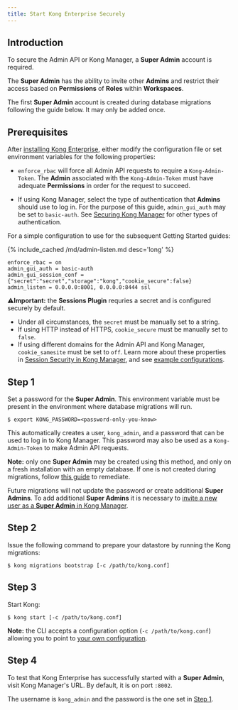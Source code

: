 ```yaml
---
title: Start Kong Enterprise Securely
---
```


## Introduction

To secure the Admin API or Kong Manager, a **Super Admin** account is
required.

The **Super Admin** has the ability to invite other **Admins** and
restrict their access based on **Permissions** of **Roles** within
**Workspaces**.

The first **Super Admin** account is created during database migrations
following the guide below. It may only be added once.

## Prerequisites

After [installing Kong Enterprise](/enterprise/{{page.kong_version}}/deployment/installation/overview/),
either modify the configuration file or set environment variables for
the following properties:

* `enforce_rbac` will force all Admin API requests to require a
`Kong-Admin-Token`. The **Admin** associated with the `Kong-Admin-Token`
must have adequate **Permissions** in order for the request to succeed.

* If using Kong Manager, select the type of authentication that **Admins**
should use to log in. For the purpose of this guide, `admin_gui_auth`
may be set to `basic-auth`. See
[Securing Kong Manager](/enterprise/{{page.kong_version}}/kong-manager/security) for other types
of authentication.

For a simple configuration to use for the subsequent Getting
Started guides:

{% include_cached /md/admin-listen.md desc='long' %}

```
enforce_rbac = on
admin_gui_auth = basic-auth
admin_gui_session_conf = {"secret":"secret","storage":"kong","cookie_secure":false}
admin_listen = 0.0.0.0:8001, 0.0.0.0:8444 ssl
```

⚠️**Important:** the **Sessions Plugin** requries a secret and is configured securely by default.
* Under all circumstances, the `secret` must be manually set to a string.
* If using HTTP instead of HTTPS, `cookie_secure` must be manually set to `false`.
* If using different domains for the Admin API and Kong Manager, `cookie_samesite` must be set to `off`.
Learn more about these properties in [Session Security in Kong Manager](/enterprise/{{page.kong_version}}/kong-manager/authentication/sessions/#session-security), and see [example configurations](/enterprise/{{page.kong_version}}/kong-manager/authentication/sessions/#example-configurations).

## Step 1

Set a password for the **Super Admin**. This environment variable must
be present in the environment where database migrations will run.

```
$ export KONG_PASSWORD=<password-only-you-know>
```

This automatically creates a user, `kong_admin`, and a password that
can be used to log in to Kong Manager. This password may also be
used as a `Kong-Admin-Token` to make Admin API requests.

**Note:** only one **Super Admin** may be created using this method, and only
on a fresh installation with an empty database. If one is not created during migrations,
follow [this guide](/enterprise/{{page.kong_version}}/kong-manager/authentication/super-admin/#how-to-create-your-first-super-admin-account-post-installation) to remediate.

Future migrations will not update the password or create additional **Super Admins**.
To add additional **Super Admins** it is necessary to
[invite a new user as a **Super Admin** in Kong Manager](/enterprise/{{page.kong_version}}/kong-manager/administration/admins/invite/#how-to-invite-a-new-admin-from-the-organization-page).

## Step 2

Issue the following command to prepare your datastore by running the Kong migrations:

```
$ kong migrations bootstrap [-c /path/to/kong.conf]
```

## Step 3

Start Kong:

```
$ kong start [-c /path/to/kong.conf]
```

**Note:** the CLI accepts a configuration option (`-c /path/to/kong.conf`)
allowing you to point to [your own configuration](/1.0.x/configuration/#configuration-loading).

## Step 4

To test that Kong Enterprise has successfully started with a **Super Admin**,
visit Kong Manager's URL. By default, it is on port `:8002`.

The username is `kong_admin` and the password is the one set in
[Step 1](#step-1).
